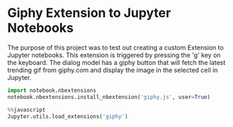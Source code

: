 # Giphy Extension to Jupyter Notebooks
The purpose of this project was to test out creating a custom Extension
to Jupyter notebooks. This extension is triggered by pressing the 'g' key
on the keyboard. The dialog model has a giphy button that will fetch the
latest trending gif from giphy.com and display the image in the selected
cell in Jupyter.

```python
import notebook.nbextensions
notebook.nbextensions.install_nbextension('giphy.js', user=True)

%%javascript
Jupyter.utils.load_extensions('giphy')

```
